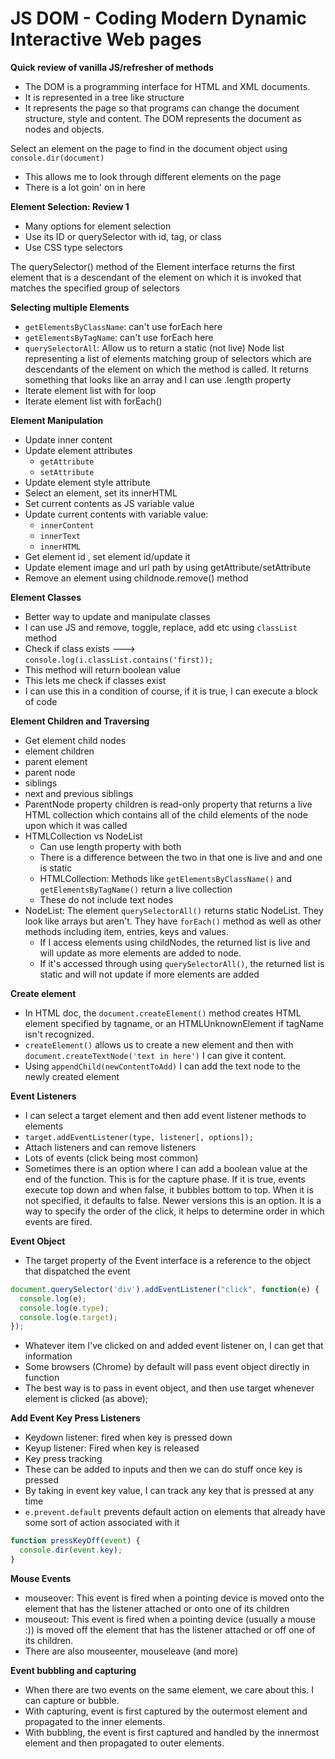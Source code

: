 # JS DOM - Coding Modern Dynamic Interactive Web pages

 **Quick review of vanilla JS/refresher of methods**

- The DOM is a programming interface for HTML and XML documents.
- It is represented in a tree like structure
- It represents the page so that programs can change the document structure, style and content. The DOM represents the document as nodes and objects.

Select an element on the page to find in the document object using `console.dir(document)`
  - This allows me to look through different elements on the page
  - There is a lot goin' on in here

**Element Selection: Review 1**
- Many options for element selection
- Use its ID or querySelector with id, tag, or class
- Use CSS type selectors

The querySelector() method of the Element interface returns the first element that is a descendant of the element on which it is invoked that matches the specified group of selectors

**Selecting multiple Elements**

- `getElementsByClassName`: can't use forEach here
- `getElementsByTagName`: can't use forEach here
- `querySelectorAll`: Allow us to return a static (not live)  Node list representing a list of elements matching group of selectors which are descendants of the element on which the method is called. It returns something that looks like an array and I can use .length property
- Iterate element list with for loop
- Iterate element list with forEach()

**Element Manipulation**

- Update inner content
- Update element attributes
   - `getAttribute`
   - `setAttribute`
- Update element style attribute
- Select an element, set its innerHTML
- Set current contents as JS variable value
- Update current contents with variable value:
  - `innerContent`
  - `innerText`
  - `innerHTML`
- Get element id , set element id/update it
- Update element image and url path by using getAttribute/setAttribute
- Remove an element using childnode.remove() method

**Element Classes**

- Better way to update and manipulate classes
- I can use JS and remove, toggle, replace, add etc using `classList` method
- Check if class exists ---> `console.log(i.classList.contains('first));`
- This method will return boolean value
- This lets me check if classes exist
- I can use this in a condition of course, if it is true, I can execute a block of code

**Element Children and Traversing**

- Get element child nodes
- element children
- parent element
- parent node
- siblings
- next and previous siblings
- ParentNode property children is read-only property that returns a live HTML collection which contains all of the child elements of the node upon which it was called
- HTMLCollection vs NodeList
   - Can use length property with both
   - There is a difference between the two in that one is live and and one is static
   - HTMLCollection: Methods like `getElementsByClassName()` and `getElementsByTagName()` return a live collection
   - These do not include text nodes
- NodeList: The element `querySelectorAll()` returns static NodeList. They look like arrays but aren't. They have `forEach()` method as well as other methods including item, entries, keys and values.
  - If I access elements using childNodes, the returned list is live and will update as more elements are added to node.
  - If it's accessed through using `querySelectorAll()`, the returned list is static and will not update if more elements are added

**Create element**

- In HTML doc, the `document.createElement()` method creates HTML element specified by tagname, or an HTMLUnknownElement if tagName isn't recognized.
- `createElement()` allows us to create a new element and then with `document.createTextNode('text in here')` I can give it content.
- Using `appendChild(newContentToAdd)` I can add the text node to the newly created element

**Event Listeners**

- I can select a target element and then add event listener methods to elements
- `target.addEventListener(type, listener[, options]);`
- Attach listeners and can remove listeners
- Lots of events (click being most common)
- Sometimes there is an option where I can add a boolean value at the end of the function. This is for the capture phase. If it is true, events execute top down and when false, it bubbles bottom to top. When it is not specified, it defaults to false. Newer versions this is an option. It is a way to specify the order of the click, it helps to determine order in which events are fired.

**Event Object**

- The target property of the Event interface is a reference to the object that dispatched the event

```js
document.querySelector('div').addEventListener("click", function(e) {
  console.log(e);
  console.log(e.type);
  console.log(e.target);
});
```

- Whatever item I've clicked on and added event listener on, I can get that information
- Some browsers (Chrome) by default will pass event object directly in function
- The best way is to pass in event object, and then use target whenever element is clicked (as above);

**Add Event Key Press Listeners**

- Keydown listener: fired when key is pressed down
- Keyup listener: Fired when key is released
- Key press tracking
- These can be added to inputs and then we can do stuff once key is pressed
- By taking in event key value, I can track any key that is pressed at any time
- `e.prevent.default` prevents default action on elements that already have some sort of action associated with it


```js
function pressKeyOff(event) {
  console.dir(event.key);
}
```

**Mouse Events**

- mouseover: This event is fired when a pointing device is moved onto the element that has the listener attached or onto one of its children
- mouseout: This event is fired when a pointing device (usually a mouse :)) is moved off the element that has the listener attached or off one of its children.
- There are also mouseenter, mouseleave (and more)

**Event bubbling and capturing**

- When there are two events on the same element, we care about this. I can capture or bubble.
- With capturing, event is first captured by the outermost element and propagated to the inner elements.
- With bubbling, the event is first captured and handled by the innermost element and then propagated to outer elements.

